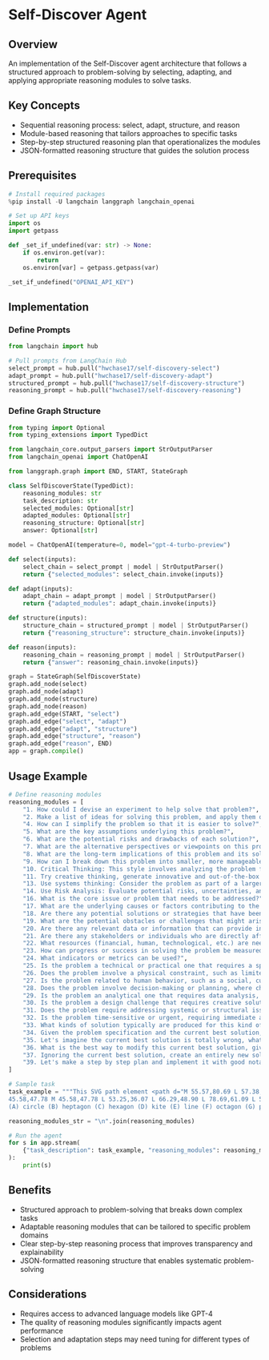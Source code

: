 # Self-Discover Agent

## Overview
An implementation of the Self-Discover agent architecture that follows a structured approach to problem-solving by selecting, adapting, and applying appropriate reasoning modules to solve tasks.

## Key Concepts
- Sequential reasoning process: select, adapt, structure, and reason
- Module-based reasoning that tailors approaches to specific tasks
- Step-by-step structured reasoning plan that operationalizes the modules
- JSON-formatted reasoning structure that guides the solution process

## Prerequisites
```python
# Install required packages
%pip install -U langchain langgraph langchain_openai

# Set up API keys
import os
import getpass

def _set_if_undefined(var: str) -> None:
    if os.environ.get(var):
        return
    os.environ[var] = getpass.getpass(var)

_set_if_undefined("OPENAI_API_KEY")
```

## Implementation

### Define Prompts
```python
from langchain import hub

# Pull prompts from LangChain Hub
select_prompt = hub.pull("hwchase17/self-discovery-select")
adapt_prompt = hub.pull("hwchase17/self-discovery-adapt")
structured_prompt = hub.pull("hwchase17/self-discovery-structure")
reasoning_prompt = hub.pull("hwchase17/self-discovery-reasoning")
```

### Define Graph Structure
```python
from typing import Optional
from typing_extensions import TypedDict

from langchain_core.output_parsers import StrOutputParser
from langchain_openai import ChatOpenAI

from langgraph.graph import END, START, StateGraph

class SelfDiscoverState(TypedDict):
    reasoning_modules: str
    task_description: str
    selected_modules: Optional[str]
    adapted_modules: Optional[str]
    reasoning_structure: Optional[str]
    answer: Optional[str]

model = ChatOpenAI(temperature=0, model="gpt-4-turbo-preview")

def select(inputs):
    select_chain = select_prompt | model | StrOutputParser()
    return {"selected_modules": select_chain.invoke(inputs)}

def adapt(inputs):
    adapt_chain = adapt_prompt | model | StrOutputParser()
    return {"adapted_modules": adapt_chain.invoke(inputs)}

def structure(inputs):
    structure_chain = structured_prompt | model | StrOutputParser()
    return {"reasoning_structure": structure_chain.invoke(inputs)}

def reason(inputs):
    reasoning_chain = reasoning_prompt | model | StrOutputParser()
    return {"answer": reasoning_chain.invoke(inputs)}

graph = StateGraph(SelfDiscoverState)
graph.add_node(select)
graph.add_node(adapt)
graph.add_node(structure)
graph.add_node(reason)
graph.add_edge(START, "select")
graph.add_edge("select", "adapt")
graph.add_edge("adapt", "structure")
graph.add_edge("structure", "reason")
graph.add_edge("reason", END)
app = graph.compile()
```

## Usage Example
```python
# Define reasoning modules
reasoning_modules = [
    "1. How could I devise an experiment to help solve that problem?",
    "2. Make a list of ideas for solving this problem, and apply them one by one to the problem to see if any progress can be made.",
    "4. How can I simplify the problem so that it is easier to solve?",
    "5. What are the key assumptions underlying this problem?",
    "6. What are the potential risks and drawbacks of each solution?",
    "7. What are the alternative perspectives or viewpoints on this problem?",
    "8. What are the long-term implications of this problem and its solutions?",
    "9. How can I break down this problem into smaller, more manageable parts?",
    "10. Critical Thinking: This style involves analyzing the problem from different perspectives, questioning assumptions, and evaluating the evidence or information available. It focuses on logical reasoning, evidence-based decision-making, and identifying potential biases or flaws in thinking.",
    "11. Try creative thinking, generate innovative and out-of-the-box ideas to solve the problem. Explore unconventional solutions, thinking beyond traditional boundaries, and encouraging imagination and originality.",
    "13. Use systems thinking: Consider the problem as part of a larger system and understanding the interconnectedness of various elements. Focuses on identifying the underlying causes, feedback loops, and interdependencies that influence the problem, and developing holistic solutions that address the system as a whole.",
    "14. Use Risk Analysis: Evaluate potential risks, uncertainties, and tradeoffs associated with different solutions or approaches to a problem. Emphasize assessing the potential consequences and likelihood of success or failure, and making informed decisions based on a balanced analysis of risks and benefits.",
    "16. What is the core issue or problem that needs to be addressed?",
    "17. What are the underlying causes or factors contributing to the problem?",
    "18. Are there any potential solutions or strategies that have been tried before? If yes, what were the outcomes and lessons learned?",
    "19. What are the potential obstacles or challenges that might arise in solving this problem?",
    "20. Are there any relevant data or information that can provide insights into the problem? If yes, what data sources are available, and how can they be analyzed?",
    "21. Are there any stakeholders or individuals who are directly affected by the problem? What are their perspectives and needs?",
    "22. What resources (financial, human, technological, etc.) are needed to tackle the problem effectively?",
    "23. How can progress or success in solving the problem be measured or evaluated?",
    "24. What indicators or metrics can be used?",
    "25. Is the problem a technical or practical one that requires a specific expertise or skill set? Or is it more of a conceptual or theoretical problem?",
    "26. Does the problem involve a physical constraint, such as limited resources, infrastructure, or space?",
    "27. Is the problem related to human behavior, such as a social, cultural, or psychological issue?",
    "28. Does the problem involve decision-making or planning, where choices need to be made under uncertainty or with competing objectives?",
    "29. Is the problem an analytical one that requires data analysis, modeling, or optimization techniques?",
    "30. Is the problem a design challenge that requires creative solutions and innovation?",
    "31. Does the problem require addressing systemic or structural issues rather than just individual instances?",
    "32. Is the problem time-sensitive or urgent, requiring immediate attention and action?",
    "33. What kinds of solution typically are produced for this kind of problem specification?",
    "34. Given the problem specification and the current best solution, have a guess about other possible solutions.",
    "35. Let's imagine the current best solution is totally wrong, what other ways are there to think about the problem specification?",
    "36. What is the best way to modify this current best solution, given what you know about these kinds of problem specification?",
    "37. Ignoring the current best solution, create an entirely new solution to the problem.",
    "39. Let's make a step by step plan and implement it with good notation and explanation.",
]

# Sample task
task_example = """This SVG path element <path d="M 55.57,80.69 L 57.38,65.80 M 57.38,65.80 L 48.90,57.46 M 48.90,57.46 L
45.58,47.78 M 45.58,47.78 L 53.25,36.07 L 66.29,48.90 L 78.69,61.09 L 55.57,80.69"/> draws a:
(A) circle (B) heptagon (C) hexagon (D) kite (E) line (F) octagon (G) pentagon(H) rectangle (I) sector (J) triangle"""

reasoning_modules_str = "\n".join(reasoning_modules)

# Run the agent
for s in app.stream(
    {"task_description": task_example, "reasoning_modules": reasoning_modules_str}
):
    print(s)
```

## Benefits
- Structured approach to problem-solving that breaks down complex tasks
- Adaptable reasoning modules that can be tailored to specific problem domains
- Clear step-by-step reasoning process that improves transparency and explainability
- JSON-formatted reasoning structure that enables systematic problem-solving

## Considerations
- Requires access to advanced language models like GPT-4
- The quality of reasoning modules significantly impacts agent performance
- Selection and adaptation steps may need tuning for different types of problems


